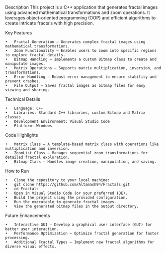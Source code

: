 Description
This project is a C++ application that generates fractal images using advanced mathematical transformations and zoom operations. It leverages object-oriented programming (OOP) and efficient algorithms to create intricate fractals with high precision.

Key Features

    •	Fractal Generation – Generates complex fractal images using mathematical transformations.
    •	Zoom Functionality – Enables users to zoom into specific regions to explore fractal details.
    •	Bitmap Handling – Implements a custom Bitmap class to create and manipulate images.
    •	Matrix Operations – Supports matrix multiplication, inversion, and transformations.
    •	Error Handling – Robust error management to ensure stability and prevent crashes.
    •	File Output – Saves fractal images as bitmap files for easy viewing and sharing.

Technical Details

    •	Language: C++
    •	Libraries: Standard C++ libraries, custom Bitmap and Matrix classes
    •	Development Environment: Visual Studio Code
    •	Platform: Windows

Code Highlights

    •	Matrix Class – A template-based matrix class with operations like multiplication and inversion.
    •	ZoomList Class – Manages sequential zoom transformations for detailed fractal exploration.
    •	Bitmap Class – Handles image creation, manipulation, and saving.

How to Run

    •	Clone the repository to your local machine:
    •	git clone https://github.com/Altamash94/Fractals.git
    •	cd Fractals
    •	Open in Visual Studio Code (or your preferred IDE).
    •	Build the project using the provided configuration.
    •	Run the executable to generate fractal images.
    •	View the generated bitmap files in the output directory.

Future Enhancements

    •	Interactive GUI – Develop a graphical user interface (GUI) for better user interaction.
    •	Performance Optimization – Optimize fractal generation for faster processing.
    •	Additional Fractal Types – Implement new fractal algorithms for diverse visual effects.
